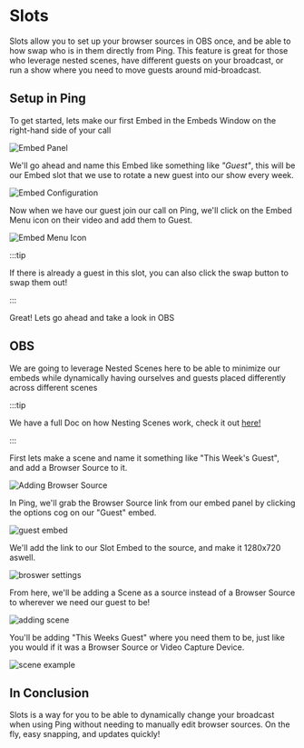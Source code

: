 # Slots

Slots allow you to set up your browser sources in OBS once, and be able to how swap who is in them directly from Ping. This feature is great for those who leverage nested scenes, have different guests on your broadcast, or run a show where you need to move guests around mid-broadcast.

## Setup in Ping

To get started, lets make our first Embed in the Embeds Window on the right-hand side of your call

![Embed Panel](https://i.imgur.com/qm6sFtT.png)

We'll go ahead and name this Embed like something like *"Guest"*, this will be our Embed slot that we use to rotate a new guest into our show every week.

![Embed Configuration](https://i.imgur.com/hdqPlXs.png)

Now when we have our guest join our call on Ping, we'll click on the Embed Menu icon on their video and add them to Guest.

![Embed Menu Icon](https://i.imgur.com/onfmakv.png)

:::tip

If there is already a guest in this slot, you can also click the swap button to swap them out!

:::

Great! Lets go ahead and take a look in OBS

## OBS

We are going to leverage Nested Scenes here to be able to minimize our embeds while dynamically having ourselves and guests placed differently across different scenes

:::tip

We have a full Doc on how Nesting Scenes work, check it out [here!](https://docs.ping.gg/advanced-obs/nesting-scenes)

:::

First lets make a scene and name it something like "This Week's Guest", and add a Browser Source to it.

![Adding Browser Source](https://i.imgur.com/ECkJFaa.png)

In Ping, we'll grab the Browser Source link from our embed panel by clicking the options cog on our "Guest" embed.

![guest embed](https://i.imgur.com/1tBMI0D.png)

We'll add the link to our Slot Embed to the source, and make it 1280x720 aswell.

![broswer settings](https://i.imgur.com/INoGDel.png)

From here, we'll be adding a Scene as a source instead of a Browser Source to wherever we need our guest to be!

![adding scene](https://i.imgur.com/Cnd5lrG.png)

You'll be adding "This Weeks Guest" where you need them to be, just like you would if it was a Browser Source or Video Capture Device.

![scene example](https://i.imgur.com/POIIKFN.png)

## In Conclusion

Slots is a way for you to be able to dynamically change your broadcast when using Ping without needing to manually edit browser sources. On the fly, easy snapping, and updates quickly!
